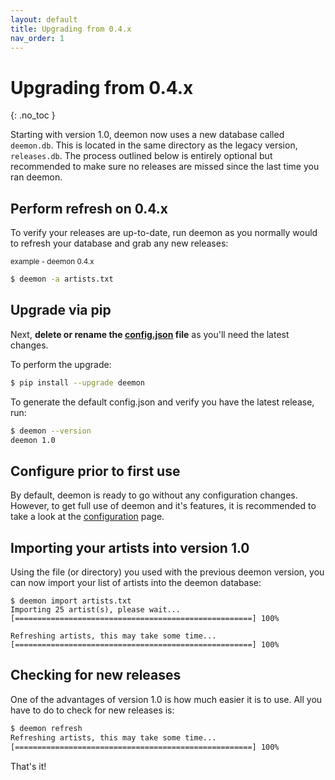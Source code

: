 ```yaml
---
layout: default
title: Upgrading from 0.4.x
nav_order: 1
---
```


# Upgrading from 0.4.x
{: .no_toc }

Starting with version 1.0, deemon now uses a new database called `deemon.db`. This is located in the same directory as the legacy version, `releases.db`. The process outlined below is entirely optional but recommended to make sure no releases are missed since the last time you ran deemon.

## Perform refresh on 0.4.x

To verify your releases are up-to-date, run deemon as you normally would to refresh your database and grab any new releases:

<small>example - deemon 0.4.x</small>
```bash
$ deemon -a artists.txt
```


## Upgrade via pip

Next, **delete or rename the [config.json](docs/configuration.html#configuration-file) file** as you'll need the latest changes.

To perform the upgrade:

```bash
$ pip install --upgrade deemon
```

To generate the default config.json and verify you have the latest release, run:

```bash
$ deemon --version
deemon 1.0
```

## Configure prior to first use

By default, deemon is ready to go without any configuration changes. However, to get full use of deemon and it's features, it is recommended to take a look at the [configuration](/docs/configuration) page.

## Importing your artists into version 1.0

Using the file (or directory) you used with the previous deemon version, you can now import your list of artists into the deemon database:

```
$ deemon import artists.txt
Importing 25 artist(s), please wait...
[=====================================================] 100%

Refreshing artists, this may take some time...
[=====================================================] 100%
```

## Checking for new releases

One of the advantages of version 1.0 is how much easier it is to use. All you have to do to check for new releases is:

```bash
$ deemon refresh
Refreshing artists, this may take some time...
[=====================================================] 100%
```

That's it!
